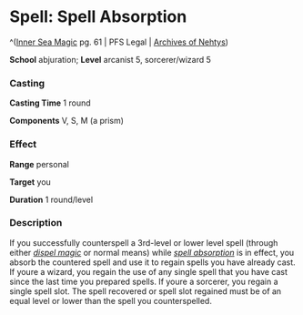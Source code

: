 # Spell: Spell Absorption

^([Inner Sea Magic][ss-spell-absorption] pg. 61 | PFS Legal | [Archives of Nehtys][sn-spell-absorption])

**School** abjuration; **Level** arcanist 5, sorcerer/wizard 5

### Casting

**Casting Time** 1 round  

**Components** V, S, M (a prism)

### Effect

**Range** personal  

**Target** you  

**Duration** 1 round/level

### Description

If you successfully counterspell a 3rd-level or lower level spell (through either _[dispel magic]_ or normal means) while _[spell absorption]_ is in effect, you absorb the countered spell and use it to regain spells you have already cast. If youre a wizard, you regain the use of any single spell that you have cast since the last time you prepared spells. If youre a sorcerer, you regain a single spell slot. The spell recovered or spell slot regained must be of an equal level or lower than the spell you counterspelled.

[ss-spell-absorption]: http://paizo.com/store/games/rolep
[sn-spell-absorption]: http://www.archivesofnethys.com/SpellDisplay.aspx?ItemName=Spell%20Absorption
[dispel magic]: http://www.archivesofnethys.com/SpellDisplay.aspx?ItemName=dispel%20magic
[spell absorption]: http://www.archivesofnethys.com/SpellDisplay.aspx?ItemName=spell%20absorption